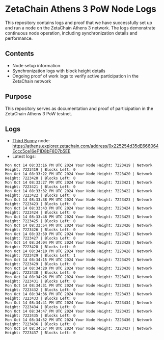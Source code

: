 # ZetaChain Athens 3 PoW Node Logs
This repository contains logs and proof that we have successfully set up and run a node on the ZetaChain Athens 3 network. The logs demonstrate continuous node operation, including synchronization details and performance.

## Contents
- Node setup information
- Synchronization logs with block height details
- Ongoing proof of work logs to verify active participation in the ZetaChain network

## Purpose
This repository serves as documentation and proof of participation in the ZetaChain Athens 3 PoW testnet.

## Logs

- [Third Bunny](https://thirdbunny.xyz/) node: https://athens.explorer.zetachain.com/address/0x225254d35dE666064Eccc5ce16eF1D8bF8D7b5EE
- Latest logs:
```
Mon Oct 14 08:33:16 PM UTC 2024 Your Node Height: 7223419 | Network Height: 7223419 | Blocks Left: 0
Mon Oct 14 08:33:22 PM UTC 2024 Your Node Height: 7223420 | Network Height: 7223420 | Blocks Left: 0
Mon Oct 14 08:33:27 PM UTC 2024 Your Node Height: 7223421 | Network Height: 7223421 | Blocks Left: 0
Mon Oct 14 08:33:32 PM UTC 2024 Your Node Height: 7223422 | Network Height: 7223422 | Blocks Left: 0
Mon Oct 14 08:33:38 PM UTC 2024 Your Node Height: 7223423 | Network Height: 7223423 | Blocks Left: 0
Mon Oct 14 08:33:43 PM UTC 2024 Your Node Height: 7223424 | Network Height: 7223424 | Blocks Left: 0
Mon Oct 14 08:33:48 PM UTC 2024 Your Node Height: 7223425 | Network Height: 7223425 | Blocks Left: 0
Mon Oct 14 08:33:54 PM UTC 2024 Your Node Height: 7223426 | Network Height: 7223426 | Blocks Left: 0
Mon Oct 14 08:33:59 PM UTC 2024 Your Node Height: 7223427 | Network Height: 7223427 | Blocks Left: 0
Mon Oct 14 08:34:04 PM UTC 2024 Your Node Height: 7223428 | Network Height: 7223428 | Blocks Left: 0
Mon Oct 14 08:34:10 PM UTC 2024 Your Node Height: 7223428 | Network Height: 7223429 | Blocks Left: 1
Mon Oct 14 08:34:15 PM UTC 2024 Your Node Height: 7223429 | Network Height: 7223429 | Blocks Left: 0
Mon Oct 14 08:34:20 PM UTC 2024 Your Node Height: 7223430 | Network Height: 7223430 | Blocks Left: 0
Mon Oct 14 08:34:26 PM UTC 2024 Your Node Height: 7223431 | Network Height: 7223431 | Blocks Left: 0
Mon Oct 14 08:34:31 PM UTC 2024 Your Node Height: 7223432 | Network Height: 7223432 | Blocks Left: 0
Mon Oct 14 08:34:36 PM UTC 2024 Your Node Height: 7223433 | Network Height: 7223433 | Blocks Left: 0
Mon Oct 14 08:34:41 PM UTC 2024 Your Node Height: 7223434 | Network Height: 7223434 | Blocks Left: 0
Mon Oct 14 08:34:47 PM UTC 2024 Your Node Height: 7223435 | Network Height: 7223435 | Blocks Left: 0
Mon Oct 14 08:34:52 PM UTC 2024 Your Node Height: 7223436 | Network Height: 7223436 | Blocks Left: 0
Mon Oct 14 08:34:57 PM UTC 2024 Your Node Height: 7223437 | Network Height: 7223437 | Blocks Left: 0
```
